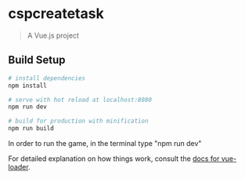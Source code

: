 # cspcreatetask

> A Vue.js project

## Build Setup

``` bash
# install dependencies
npm install

# serve with hot reload at localhost:8080
npm run dev

# build for production with minification
npm run build
```

In order to run the game, in the terminal type "npm run dev"

For detailed explanation on how things work, consult the [docs for vue-loader](http://vuejs.github.io/vue-loader).
